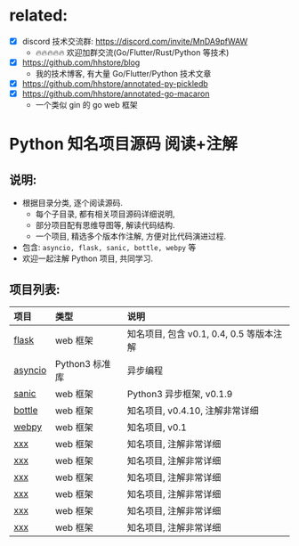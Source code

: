 # related:

- [x] discord 技术交流群: https://discord.com/invite/MnDA9pfWAW
    - 🔥🔥🔥🔥🔥 欢迎加群交流(Go/Flutter/Rust/Python 等技术)
- [x] https://github.com/hhstore/blog
    - 我的技术博客, 有大量 Go/Flutter/Python 技术文章 
- [x] https://github.com/hhstore/annotated-py-pickledb
- [x] https://github.com/hhstore/annotated-go-macaron
    - 一个类似 gin 的 go web 框架 

# Python 知名项目源码 阅读+注解

## 说明:

- 根据目录分类, 逐个阅读源码. 
    - 每个子目录, 都有相关项目源码详细说明, 
    - 部分项目配有思维导图等, 解读代码结构.
    - 一个项目, 精选多个版本作注解, 方便对比代码演进过程.
- 包含: `asyncio, flask, sanic, bottle, webpy` 等
- 欢迎一起注解 Python 项目, 共同学习.


## 项目列表:

| 项目                    | 类型              |  说明  |
| :--------------------  | :-------------    | :----  |
| [flask](./flask)       | web 框架           |  知名项目, 包含 v0.1, 0.4, 0.5 等版本注解   |
| [asyncio](./asyncio)   | Python3 标准库     |  异步编程   |
| [sanic](./sanic)       | web 框架     |  Python3 异步框架, v0.1.9   |
| [bottle](./bottle)     | web 框架     |  知名项目, v0.4.10, 注解非常详细   |
| [webpy](./webpy)       | web 框架     |  知名项目, v0.1   |
| [xxx](./xxx)   | web 框架     |  知名项目, 注解非常详细   |
| [xxx](./xxx)   | web 框架     |  知名项目, 注解非常详细   |
| [xxx](./xxx)   | web 框架     |  知名项目, 注解非常详细   |
| [xxx](./xxx)   | web 框架     |  知名项目, 注解非常详细   |
| [xxx](./xxx)   | web 框架     |  知名项目, 注解非常详细   |
| [xxx](./xxx)   | web 框架     |  知名项目, 注解非常详细   |











